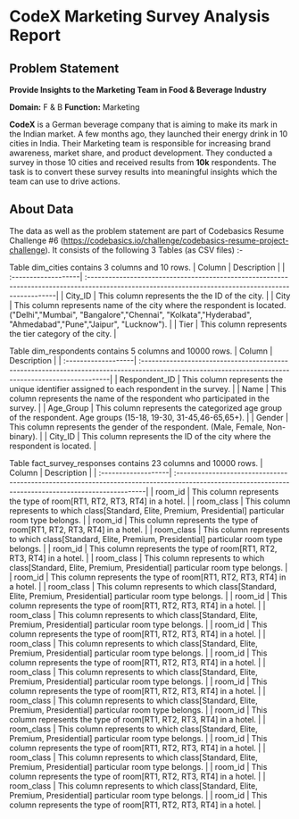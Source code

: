 # CodeX Marketing Survey Analysis Report

## Problem Statement

**Provide Insights to the Marketing Team in Food & Beverage Industry**

**Domain:**  F & B      **Function:** Marketing

**CodeX** is a German beverage company that is aiming to make its mark in the Indian market. A few months ago, they launched their energy drink in 10 cities in India.
Their Marketing team is responsible for increasing brand awareness, market share, and product development. They conducted a survey in those 10 cities and received results from **10k** respondents. The task is to convert these survey results into meaningful insights which the team can use to drive actions.

## About Data

The data as well as the problem statement are part of Codebasics Resume Challenge #6 (https://codebasics.io/challenge/codebasics-resume-project-challenge). It consists of the following 3 Tables (as CSV files) :-

Table dim_cities contains 3 columns and 10 rows.
| Column              | Description                                                                                                                                         |
| :-------------------| :---------------------------------------------------------------------------------------------------------------------------------------------------|
| City_ID             | This column represents the the ID of the city.                                                                                                      |
| City                | This column represents name of the city where the respondent is located. ("Delhi","Mumbai", "Bangalore","Chennai", "Kolkata","Hyderabad", "Ahmedabad","Pune","Jaipur", "Lucknow").                                                                                                                                    |
| Tier             | This column represents the tier category of the city.                                                                                                  |

Table dim_respondents contains 5 columns and 10000 rows.
| Column              | Description                                                                                                                                         |
| :-------------------| :---------------------------------------------------------------------------------------------------------------------------------------------------|
| Respondent_ID       | This column represents the unique identifier assigned to each respondent in the survey.                                                             |
| Name                | This column represents the name of the respondent who participated in the survey.                                                                   |
| Age_Group           | This column represents the categorized age group of the respondent. Age groups (15-18, 19-30, 31-45,46-65,65+).                                     | 
| Gender              | This column represents the gender of the respondent. (Male, Female, Non-binary).                                                                    |
| City_ID             | This column represents the ID of the city where the respondent is located.                                                                          |

Table fact_survey_responses contains 23 columns and 10000 rows.
| Column              | Description                                                                                                                                         |
| :-------------------| :---------------------------------------------------------------------------------------------------------------------------------------------------|
| room_id             | This column represents the type of room[RT1, RT2, RT3, RT4] in a hotel.                                                                             |
| room_class          | This column represents to which class[Standard, Elite, Premium, Presidential] particular room type belongs.                                         |
| room_id             | This column represents the type of room[RT1, RT2, RT3, RT4] in a hotel.                                                                             |
| room_class          | This column represents to which class[Standard, Elite, Premium, Presidential] particular room type belongs.                                         |
| room_id             | This column represents the type of room[RT1, RT2, RT3, RT4] in a hotel.                                                                             |
| room_class          | This column represents to which class[Standard, Elite, Premium, Presidential] particular room type belongs.                                         |
| room_id             | This column represents the type of room[RT1, RT2, RT3, RT4] in a hotel.                                                                             |
| room_class          | This column represents to which class[Standard, Elite, Premium, Presidential] particular room type belongs.                                         |
| room_id             | This column represents the type of room[RT1, RT2, RT3, RT4] in a hotel.                                                                             |
| room_class          | This column represents to which class[Standard, Elite, Premium, Presidential] particular room type belongs.                                         |
| room_id             | This column represents the type of room[RT1, RT2, RT3, RT4] in a hotel.                                                                             |
| room_class          | This column represents to which class[Standard, Elite, Premium, Presidential] particular room type belongs.                                         |
| room_id             | This column represents the type of room[RT1, RT2, RT3, RT4] in a hotel.                                                                             |
| room_class          | This column represents to which class[Standard, Elite, Premium, Presidential] particular room type belongs.                                         |
| room_id             | This column represents the type of room[RT1, RT2, RT3, RT4] in a hotel.                                                                             |
| room_class          | This column represents to which class[Standard, Elite, Premium, Presidential] particular room type belongs.                                         |
| room_id             | This column represents the type of room[RT1, RT2, RT3, RT4] in a hotel.                                                                             |
| room_class          | This column represents to which class[Standard, Elite, Premium, Presidential] particular room type belongs.                                         |
| room_id             | This column represents the type of room[RT1, RT2, RT3, RT4] in a hotel.                                                                             |
| room_class          | This column represents to which class[Standard, Elite, Premium, Presidential] particular room type belongs.                                         |
| room_id             | This column represents the type of room[RT1, RT2, RT3, RT4] in a hotel.                                                                             |
| room_class          | This column represents to which class[Standard, Elite, Premium, Presidential] particular room type belongs.                                         |
| room_id             | This column represents the type of room[RT1, RT2, RT3, RT4] in a hotel.                                                                             |
